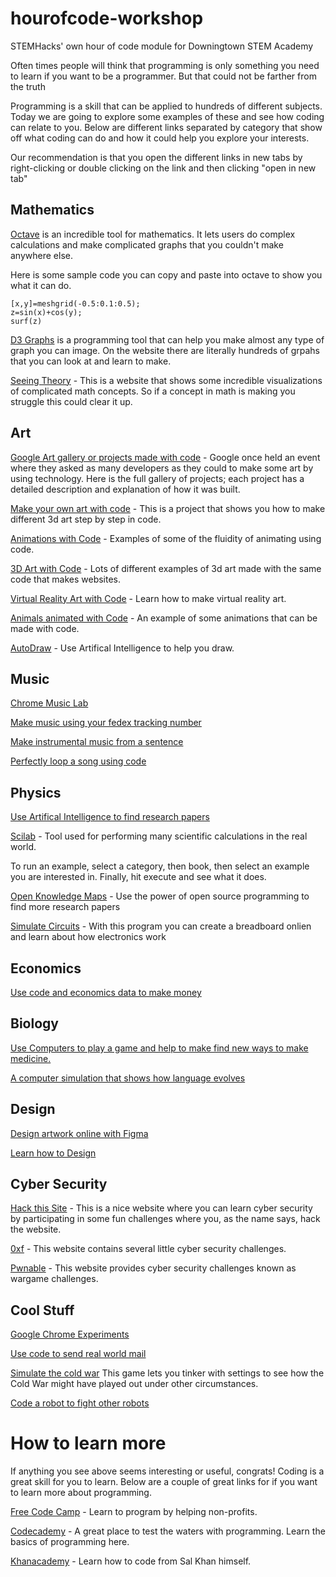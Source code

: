 # hourofcode-workshop
STEMHacks' own hour of code module for Downingtown STEM Academy

Often times people will think that programming is only something you need to learn if you want to be a programmer. But that could not be farther from the truth

Programming is a skill that can be applied to hundreds of different subjects. Today we are going to explore some examples of these
and see how coding can relate to you. Below are different links separated by category that show off what coding can do and how 
it could help you explore your interests. 

Our recommendation is that you open the different links in new tabs by right-clicking or double clicking on the link and then clicking "open in new tab"

## Mathematics

<a href="https://octave-online.net/" target="_blank">Octave</a> is an incredible tool for mathematics. It lets users do complex calculations and make complicated graphs that you couldn't make anywhere else. 

Here is some sample code you can copy and paste into octave to show you what it can do.

```
[x,y]=meshgrid(-0.5:0.1:0.5);
z=sin(x)+cos(y);
surf(z)
```

[D3 Graphs](https://d3js.org/) is a programming tool that can help you make almost any type of graph you can image. On the website there are literally hundreds of grpahs that you can look at and learn to make.


[Seeing Theory](http://students.brown.edu/seeing-theory/ ) - This is a website that shows some incredible visualizations of complicated math concepts. So if a concept in math is making you struggle this could clear it up. 


## Art

[Google Art gallery or projects made with code](https://devart.withgoogle.com/) - Google once held an event where they asked as many developers as they could to make some art by using technology. Here is the full gallery of projects; each project has a detailed description and explanation of how it was built. 

[Make your own art with code](http://devartcodefactory.com/#/home) - This is a project that shows you how to make different 3d art step by step in code. 

[Animations with Code](http://animejs.com/) - Examples of some of the fluidity of animating using code. 

[3D Art with Code](https://threejs.org/) - Lots of different examples of 3d art made with the same code that makes websites. 

[Virtual Reality Art with Code](https://aframe.io/) - Learn how to make virtual reality art. 

[Animals animated with Code](http://species-in-pieces.com/#) - An example of some animations that can be made with code.

[AutoDraw](https://www.autodraw.com/) - Use Artifical Intelligence to help you draw.

## Music

[](https://devpost.com/software/recordify)

[Chrome Music Lab](https://musiclab.chromeexperiments.com/Experiments )

[Make music using your fedex tracking number](http://soundtrack.fedex.com/experience)

[Make instrumental music from a sentence](http://kickthejetengine.com/langorhythm/)

[Perfectly loop a song using code](https://eternal.abimon.org/jukebox_index.html )


## Physics

[Use Artifical Intelligence to find research papers](https://iris.ai/)

[Scilab](http://cloud.scilab.in/) - Tool used for performing many scientific calculations in the real world.

To run an example, select a category, then book, then select an example you are interested in. Finally, hit execute and see what it does.

[Open Knowledge Maps](https://openknowledgemaps.org/index.php) - Use the power of open source programming to find more research papers

[Simulate Circuits](https://circuits.io/) - With this program you can create a breadboard onlien and learn about how electronics work

## Economics

[Use code and economics data to make money](https://www.quantopian.com/home )


## Biology

[Use Computers to play a game and help to make find new ways to make medicine.](https://fold.it/)

[A computer simulation that shows how language evolves](https://fatiherikli.github.io/language-evolution-simulation/)

[](http://ann.miabellaai.net/ )


## Design

[Design artwork online with Figma](https://www.figma.com/ )

[Learn how to Design](https://hackdesign.org/)

## Cyber Security 

[Hack this Site](https://www.hackthissite.org/) - This is a nice website where you can learn cyber security by participating in some fun challenges where you, as the name says, hack the website. 

[0xf](https://0xf.at/) - This website contains several little cyber security challenges. 

[Pwnable](http://pwnable.kr/) - This website provides cyber security challenges known as wargame challenges. 

## Cool Stuff

[Google Chrome Experiments](https://experiments.withgoogle.com/ )

[Use code to send real world mail](https://lob.com/)

[Simulate the cold war](https://coldwar.io/coldwar) This game lets you tinker with settings to see how the Cold War might have played out under other circumstances.

[Code a robot to fight other robots](http://beta.fightcodegame.com/ ) 


# How to learn more

If anything you see above seems interesting or useful, congrats! Coding is a great skill for you to learn. Below are a couple of great links for if you want to learn more about programming.


[Free Code Camp](freecodecamp.org) - Learn to program by helping non-profits.

[Codecademy](https://www.codecademy.com/) - A great place to test the waters with programming. Learn the basics of programming here.

[Khanacademy](https://www.khanacademy.org/computing) - Learn how to code from Sal Khan himself.
